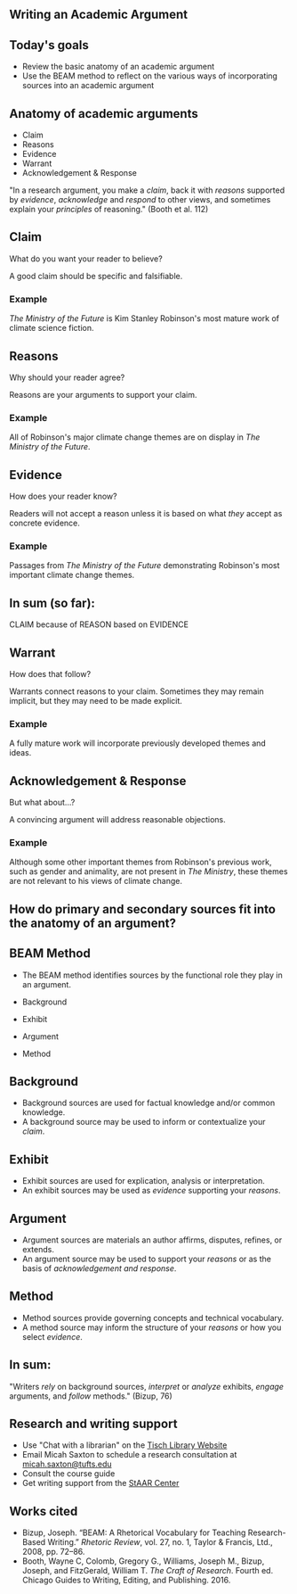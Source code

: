 ## Writing an Academic Argument


## Today's goals
* Review the basic anatomy of an academic argument
* Use the BEAM method to reflect on the various ways of incorporating sources into an academic argument


## Anatomy of academic arguments
* Claim
* Reasons
* Evidence
* Warrant
* Acknowledgement & Response

"In a research argument, you make a _claim_, back it with _reasons_ supported by _evidence_, _acknowledge_ and _respond_ to other views, and sometimes explain your _principles_ of reasoning." (Booth et al. 112)

## Claim
What do you want your reader to believe?

A good claim should be specific and falsifiable.

### Example
_The Ministry of the Future_ is Kim Stanley Robinson's most mature work of climate science fiction.

## Reasons
Why should your reader agree?

Reasons are your arguments to support your claim.

### Example
All of Robinson's major climate change themes are on display in _The Ministry of the Future_.

## Evidence
How does your reader know?

Readers will not accept a reason unless it is based on what _they_ accept as concrete evidence.

### Example
Passages from _The Ministry of the Future_ demonstrating Robinson's most important climate change themes.

## In sum (so far):
CLAIM because of REASON based on EVIDENCE

## Warrant
How does that follow?

Warrants connect reasons to your claim. Sometimes they may remain implicit, but they may need to be made explicit.

### Example
A fully mature work will incorporate previously developed themes and ideas.

## Acknowledgement & Response
But what about...?

A convincing argument will address reasonable objections.

### Example
Although some other important themes from Robinson's previous work, such as gender and animality, are not present in _The Ministry_, these themes are not relevant to his views of climate change.


## How do primary and secondary sources fit into the anatomy of an argument?

## BEAM Method
* The BEAM method identifies sources by the functional role they play in an argument.

* Background
* Exhibit
* Argument
* Method

## Background
* Background sources are used for factual knowledge and/or common knowledge.
* A background source may be used to inform or contextualize your _claim_.

## Exhibit
* Exhibit sources are used for explication, analysis or interpretation.
* An exhibit sources may be used as _evidence_ supporting your _reasons_.

## Argument
* Argument sources are materials an author affirms, disputes, refines, or extends.
* An argument source may be used to support your _reasons_ or as the basis of _acknowledgement and response_.

## Method
* Method sources provide governing concepts and technical vocabulary.
* A method source may inform the structure of your _reasons_ or how you select _evidence_.

## In sum:
"Writers _rely_ on background sources, _interpret_ or _analyze_ exhibits, _engage_ arguments, and _follow_ methods." (Bizup, 76) 


## Research and writing support
* Use "Chat with a librarian" on the [Tisch Library Website](https://tischlibrary.tufts.edu/)
* Email Micah Saxton to schedule a research consultation at micah.saxton@tufts.edu
* Consult the course guide
* Get writing support from the [StAAR Center](https://students.tufts.edu/staar-center/writing-support)


## Works cited
* Bizup, Joseph. “BEAM: A Rhetorical Vocabulary for Teaching Research-Based Writing.” _Rhetoric Review_, vol. 27, no. 1, Taylor & Francis, Ltd., 2008, pp. 72–86.
* Booth, Wayne C, Colomb, Gregory G., Williams, Joseph M., Bizup, Joseph, and FitzGerald, William T. _The Craft of Research_. Fourth ed. Chicago Guides to Writing, Editing, and Publishing. 2016.

